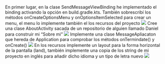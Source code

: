 En primer lugar, en la clase SendMessageViewBinding he implementado el binding activando la opción en build.gradle.kts. También sobrescribí los métodos onCreateOptionsMenu y onOptionsItemSelected  para crear un menu, el menu lo implemente también el los recursos del proyecto
![](https://i.postimg.cc/nV7KnpsL/21.png)
Cree una clase AboutActivity sacada de un repositorio de alguien llamado Daniel para construir mi “Sobre mi”
![](https://i.postimg.cc/Hnjf7nFF/22.png)
Implemente una clase MessageApliacaton que hereda de Application para comprobar los métodos onTermindate() y onCreate()
![](https://i.postimg.cc/Kv2W298d/23.png)
En los recursos implemente un layout para la forma horizontal de la pantalla (land), también implemente una copia de los string de mi proyecto en inglés para añadir dicho idioma y un tipo de letra nuevo
![](https://i.postimg.cc/NGz0CHG9/24.png)





